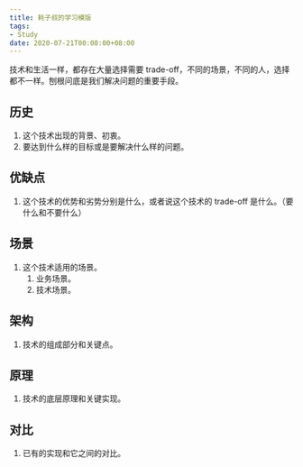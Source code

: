 ```yaml
---
title: 耗子叔的学习模版
tags:
- Study
date: 2020-07-21T00:08:00+08:00
---
```


技术和生活一样，都存在大量选择需要 trade-off，不同的场景，不同的人，选择都不一样。刨根问底是我们解决问题的重要手段。

<!--more-->

## 历史

1. 这个技术出现的背景、初衷。
2. 要达到什么样的目标或是要解决什么样的问题。

## 优缺点

1. 这个技术的优势和劣势分别是什么，或者说这个技术的 trade-off 是什么。（要什么和不要什么）

## 场景

1. 这个技术适用的场景。
    1. 业务场景。
    2. 技术场景。

## 架构

1. 技术的组成部分和关键点。

## 原理

1. 技术的底层原理和关键实现。

## 对比

1. 已有的实现和它之间的对比。
